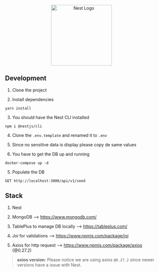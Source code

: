<p align="center">
  <a href="http://nestjs.com/" target="blank"><img src="https://nestjs.com/img/logo-small.svg" width="200" alt="Nest Logo" /></a>
</p>

## Development

1. Clone the project

2. Install dependencies

```
yarn install
```

3. You should have the Nest CLI installed

```
npm i @nestjs/cli
```

4. Clone the `.env.template` and renamed it to `.env`

5. Since no sensitive data is display please copy de same values

6. You have to get the DB up and running

```
docker-compose up -d
```

5. Populate the DB

```
GET http://localhost:3000/api/v1/seed
```

## Stack

1. Nest

2. MongoDB --> https://www.mongodb.com/

3. TablePlus to manage DB locally --> https://tableplus.com/

4. Joi for validations --> https://www.npmjs.com/package/joi

5. Axios for http request --> https://www.npmjs.com/package/axios (@0.27.2)

> **axios version**: Please notice we are using axios `@0.27.2` since newer versions have a issue with Nest.

